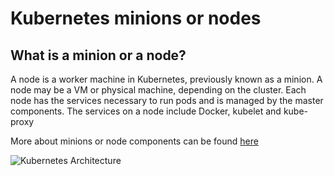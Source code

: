 # Kubernetes minions or nodes

## What is a minion or a node?
A node is a worker machine in Kubernetes, previously known as a minion. A node may be a VM or physical machine, depending on the cluster. Each node has the services necessary to run pods and is managed by the master components. The services on a node include Docker, kubelet and kube-proxy

More about minions or node components can be found [here](https://kubernetes.io/docs/concepts/architecture/nodes/)

![Kubernetes Architecture](https://github.com/kubernetes/community/blob/master/contributors/design-proposals/architecture.png)
